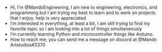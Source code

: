 - Hi, I’m @MandoEngineering, I am new to engineering, electronics, and programming but I am trying my best to learn and to work on projects that I enjoy. help is very appreciated
- I’m interested in everything, at least a bit, I am still trying to find my favorite topic so I am looking into a lot of things simultaneously
- I’m currently learning Python and microcontroller things like Arduino.
- How to reach me; you can send me a message on discord at @Mando Artstudios#3370
